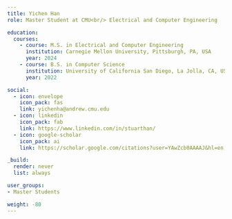 ```yaml
---
title: Yichen Han
role: Master Student at CMU<br/> Electrical and Computer Engineering

education:
  courses:
    - course: M.S. in Electrical and Computer Engineering
      institution: Carnegie Mellon University, Pittsburgh, PA, USA
      year: 2024
    - course: B.S. in Computer Science
      institution: University of California San Diego, La Jolla, CA, USA
      year: 2022

social:
  - icon: envelope
    icon_pack: fas
    link: yichenha@andrew.cmu.edu
  - icon: linkedin
    icon_pack: fab
    link: https://www.linkedin.com/in/stuarthan/
  - icon: google-scholar
    icon_pack: ai
    link: https://scholar.google.com/citations?user=YAwZcb0AAAAJ&hl=en

_build:
  render: never
  list: always

user_groups:
- Master Students

weight: -80
---
```

